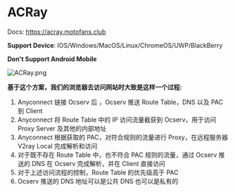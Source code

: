 # ACRay

Docs: https://acray.motofans.club

**Support Device**: IOS/Windows/MacOS/Linux/ChromeOS/UWP/BlackBerry

**Don't Support Android Mobile**

![ACRay.png](https://github.com/XiaFanGit/ACRay/raw/master/ACRay.png)

**基于这个方案，我们的浏览器去访问网站时大致是这样一个过程:**

1. Anyconnect 链接 Ocserv 后 ，Ocserv 推送 Route Table，DNS 以及 PAC 到 Client
2. Anyconnect 将 Route Table 中的 IP 访问流量截获到 Ocserv，用于访问 Proxy Server 及其他的内部地址
3. Anyconnect 根据获取的 PAC，对符合规则的流量进行 Proxy，在远程服务器 V2ray Local 完成解析和访问
4. 对于既不存在 Route Table 中，也不符合 PAC 规则的流量，通过 Ocserv 推送的 DNS 在 Ocserv 完成解析，并在 Client 直接访问
5. 对于上述访问流程的控制，Route Table 的优先级高于 PAC
6. Ocserv 推送的 DNS 地址可以是公共 DNS 也可以是私有的
